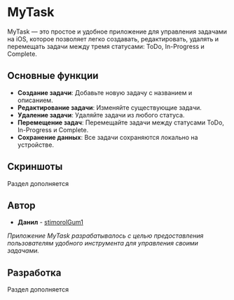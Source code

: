 # MyTask

MyTask — это простое и удобное приложение для управления задачами на iOS, которое позволяет легко создавать, редактировать, удалять и перемещать задачи между тремя статусами: ToDo, In-Progress и Complete.

## Основные функции

- **Создание задачи**: Добавьте новую задачу с названием и описанием.
- **Редактирование задачи**: Изменяйте существующие задачи.
- **Удаление задачи**: Удаляйте задачи из любого статуса.
- **Перемещение задач**: Перемещайте задачи между статусами ToDo, In-Progress и Complete.
- **Сохранение данных**: Все задачи сохраняются локально на устройстве.

## Скриншоты

Раздел дополняется

## Автор

- **Данил** - [stimorolGum1](https://github.com/stimorolGum1)

_Приложение MyTask разрабатывалось с целью предоставления пользователям удобного инструмента для управления своими задачами._

## Разработка

Раздел дополняется
